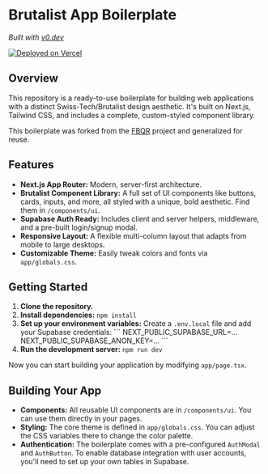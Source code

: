 # Brutalist App Boilerplate

*Built with [v0.dev](https://v0.dev)*

[![Deployed on Vercel](https://img.shields.io/badge/Deployed%20on-Vercel-black?style=for-the-badge&logo=vercel)](https://vercel.com)

## Overview

This repository is a ready-to-use boilerplate for building web applications with a distinct Swiss-Tech/Brutalist design aesthetic. It's built on Next.js, Tailwind CSS, and includes a complete, custom-styled component library.

This boilerplate was forked from the [FBQR](https://v0.dev/chat/xar89cDgaSL) project and generalized for reuse.

## Features

- **Next.js App Router:** Modern, server-first architecture.
- **Brutalist Component Library:** A full set of UI components like buttons, cards, inputs, and more, all styled with a unique, bold aesthetic. Find them in `/components/ui`.
- **Supabase Auth Ready:** Includes client and server helpers, middleware, and a pre-built login/signup modal.
- **Responsive Layout:** A flexible multi-column layout that adapts from mobile to large desktops.
- **Customizable Theme:** Easily tweak colors and fonts via `app/globals.css`.

## Getting Started

1.  **Clone the repository.**
2.  **Install dependencies:** `npm install`
3.  **Set up your environment variables:** Create a `.env.local` file and add your Supabase credentials:
  \`\`\`
  NEXT_PUBLIC_SUPABASE_URL=...
  NEXT_PUBLIC_SUPABASE_ANON_KEY=...
  \`\`\`
4.  **Run the development server:** `npm run dev`

Now you can start building your application by modifying `app/page.tsx`.

## Building Your App

- **Components:** All reusable UI components are in `/components/ui`. You can use them directly in your pages.
- **Styling:** The core theme is defined in `app/globals.css`. You can adjust the CSS variables there to change the color palette.
- **Authentication:** The boilerplate comes with a pre-configured `AuthModal` and `AuthButton`. To enable database integration with user accounts, you'll need to set up your own tables in Supabase.
